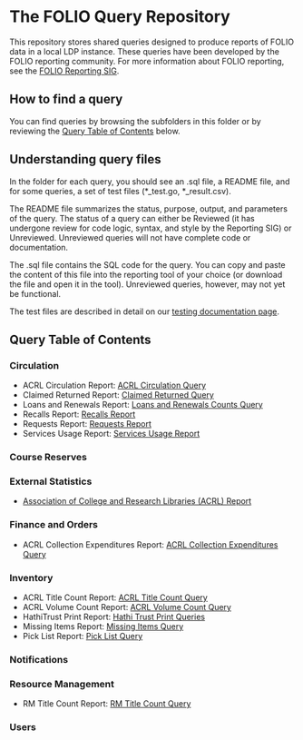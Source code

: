 # The FOLIO Query Repository

This repository stores shared queries designed to produce reports of
FOLIO data in a local LDP instance.  These queries have been developed
by the FOLIO reporting community.  For more information about FOLIO
reporting, see the [FOLIO Reporting
SIG](https://wiki.folio.org/display/RPT/).


## How to find a query

You can find queries by browsing the subfolders in this folder or by
reviewing the [Query Table of Contents](#query-table-of-contents) below.

## Understanding query files

In the folder for each query, you should see an .sql file, a README
file, and for some queries, a set of test files (\*\_test.go,
\*\_result.csv). 

The README file summarizes the status, purpose, output, and parameters
of the query. The status of a query can either be Reviewed (it has
undergone review for code logic, syntax, and style by the Reporting
SIG) or Unreviewed. Unreviewed queries will not have complete code or
documentation. 

The .sql file contains the SQL code for the query. You can copy and
paste the content of this file into the reporting tool of your choice
(or download the file and open it in the tool). Unreviewed queries,
however, may not yet be functional.

The test files are described in detail on our [testing documentation
page](https://github.com/folio-org/folio-analytics/blob/master/TESTING.md).

## Query Table of Contents

### Circulation

* ACRL Circulation Report: [ACRL Circulation Query](acrl/circulation)
* Claimed Returned Report: [Claimed Returned Query](claimed_returned)
* Loans and Renewals Report: [Loans and Renewals Counts
  Query](loans_and_renewals_counts)
* Recalls Report: [Recalls Report](recalls)
* Requests Report: [Requests Report](requests)
* Services Usage Report: [Services Usage Report](services_usage)

### Course Reserves

### External Statistics
* [Association of College and Research Libraries (ACRL) Report](acrl)

### Finance and Orders

* ACRL Collection Expenditures Report: [ACRL Collection Expenditures Query](acrl/collection_expenditures)

### Inventory

* ACRL Title Count Report: [ACRL Title Count Query](acrl/title_count)
* ACRL Volume Count Report: [ACRL Volume Count Query](acrl/volume_count)
* HathiTrust Print Report: [Hathi Trust Print Queries](hathitrust_print)
* Missing Items Report: [Missing Items Query](missing_items)
* Pick List Report: [Pick List Query](pick_list)

### Notifications

### Resource Management
* RM Title Count Report: [RM Title Count Query](title_count)


### Users
